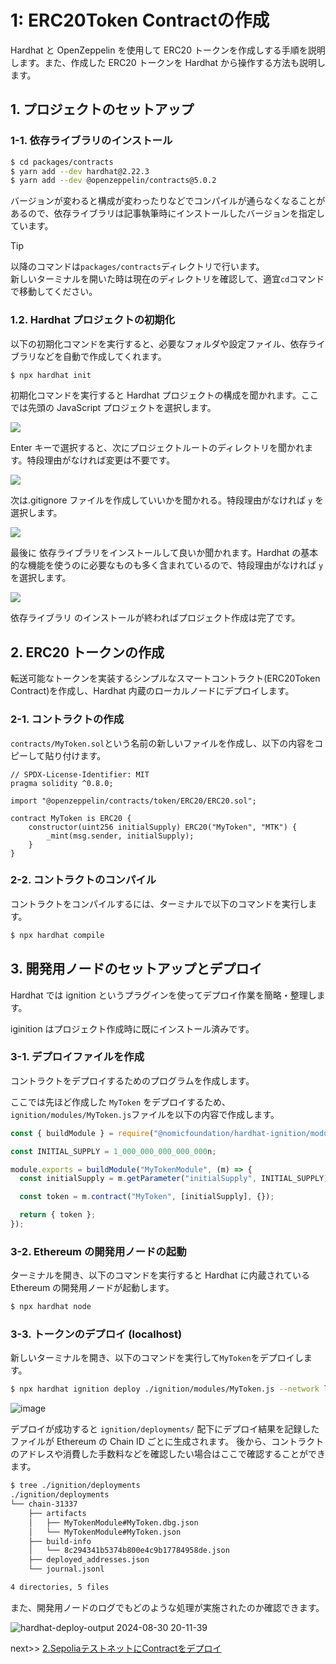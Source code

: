 # 1: ERC20Token Contractの作成

Hardhat と OpenZeppelin を使用して ERC20 トークンを作成しする手順を説明します。また、作成した ERC20 トークンを Hardhat から操作する方法も説明します。

## 1. プロジェクトのセットアップ

### 1-1. 依存ライブラリのインストール

```bash
$ cd packages/contracts
$ yarn add --dev hardhat@2.22.3
$ yarn add --dev @openzeppelin/contracts@5.0.2
```

バージョンが変わると構成が変わったりなどでコンパイルが通らなくなることがあるので、依存ライブラリは記事執筆時にインストールしたバージョンを指定しています。

> [!Tip]  
> 以降のコマンドは`packages/contracts`ディレクトリで行います。  
> 新しいターミナルを開いた時は現在のディレクトリを確認して、適宜`cd`コマンドで移動してください。  

### 1.2. Hardhat プロジェクトの初期化

以下の初期化コマンドを実行すると、必要なフォルダや設定ファイル、依存ライブラリなどを自動で作成してくれます。

```bash
$ npx hardhat init
```

初期化コマンドを実行すると Hardhat プロジェクトの構成を聞かれます。ここでは先頭の JavaScript プロジェクトを選択します。

![](https://github.com/user-attachments/assets/7118207a-90fc-4582-b034-e27ec904cdea)

Enter キーで選択すると、次にプロジェクトルートのディレクトリを聞かれます。特段理由がなければ変更は不要です。

![](https://github.com/user-attachments/assets/fc9a77b4-733c-4be5-9f99-02411da71a9d)

次は.gitignore ファイルを作成していいかを聞かれる。特段理由がなければ `y` を選択します。

![](https://github.com/user-attachments/assets/24b222b6-c83e-4d6f-b52c-c35803b62459)

最後に 依存ライブラリをインストールして良いか聞かれます。Hardhat の基本的な機能を使うのに必要なものも多く含まれているので、特段理由がなければ `y` を選択します。

![](https://github.com/user-attachments/assets/c75cb0d9-28f1-41db-9fc9-71d1ecb20a78)

依存ライブラリ のインストールが終わればプロジェクト作成は完了です。

## 2. ERC20 トークンの作成

転送可能なトークンを実装するシンプルなスマートコントラクト(ERC20Token Contract)を作成し、Hardhat 内蔵のローカルノードにデプロイします。

### 2-1. コントラクトの作成

`contracts/MyToken.sol`という名前の新しいファイルを作成し、以下の内容をコピーして貼り付けます。

```solidity
// SPDX-License-Identifier: MIT
pragma solidity ^0.8.0;

import "@openzeppelin/contracts/token/ERC20/ERC20.sol";

contract MyToken is ERC20 {
    constructor(uint256 initialSupply) ERC20("MyToken", "MTK") {
        _mint(msg.sender, initialSupply);
    }
}
```

### 2-2. コントラクトのコンパイル

コントラクトをコンパイルするには、ターミナルで以下のコマンドを実行します。

```bash
$ npx hardhat compile
```

## 3. 開発用ノードのセットアップとデプロイ

Hardhat では ignition というプラグインを使ってデプロイ作業を簡略・整理します。

iginition はプロジェクト作成時に既にインストール済みです。

### 3-1. デプロイファイルを作成

コントラクトをデプロイするためのプログラムを作成します。

ここでは先ほど作成した `MyToken` をデプロイするため、`ignition/modules/MyToken.js`ファイルを以下の内容で作成します。

```js
const { buildModule } = require("@nomicfoundation/hardhat-ignition/modules");

const INITIAL_SUPPLY = 1_000_000_000_000_000n;

module.exports = buildModule("MyTokenModule", (m) => {
  const initialSupply = m.getParameter("initialSupply", INITIAL_SUPPLY);

  const token = m.contract("MyToken", [initialSupply], {});

  return { token };
});
```

### 3-2. Ethereum の開発用ノードの起動

ターミナルを開き、以下のコマンドを実行すると Hardhat に内蔵されている Ethereum の開発用ノードが起動します。

```bash
$ npx hardhat node
```

### 3-3. トークンのデプロイ (localhost)

新しいターミナルを開き、以下のコマンドを実行して`MyToken`をデプロイします。

```bash
$ npx hardhat ignition deploy ./ignition/modules/MyToken.js --network localhost
```

![image](https://github.com/user-attachments/assets/415d3344-8609-4546-b5d9-8bbc53973af2)

デプロイが成功すると `ignition/deployments/` 配下にデプロイ結果を記録したファイルが Ethereum の Chain ID ごとに生成されます。
後から、コントラクト のアドレスや消費した手数料などを確認したい場合はここで確認することができます。

```bash
$ tree ./ignition/deployments
./ignition/deployments
└── chain-31337
    ├── artifacts
    │   ├── MyTokenModule#MyToken.dbg.json
    │   └── MyTokenModule#MyToken.json
    ├── build-info
    │   └── 8c294341b5374b800e4c9b17784958de.json
    ├── deployed_addresses.json
    └── journal.jsonl

4 directories, 5 files
```

また、開発用ノードのログでもどのような処理が実施されたのか確認できます。

![hardhat-deploy-output 2024-08-30 20-11-39](https://github.com/user-attachments/assets/6f5d74cd-ec84-4324-9011-331d99cd3e98)

next&gt;&gt; [2.SepoliaテストネットにContractをデプロイ](./2_DeploySepolia.md)
